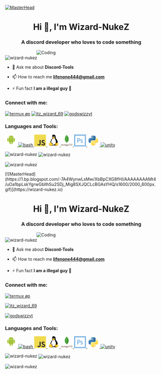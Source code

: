 [![MasterHead](https://1.bp.blogspot.com/-7A4WynwLsMw/XbBpCXG8fHI/AAAAAAAAMt4/uOa1bpLskYgrwGbllhSu2SDj_Mig8SXJQCLcBGAsYHQ/s1600/2000_600px.gif)](https://wizard-nukez.io)
<h1 align="center">Hi 👋, I'm Wizard-NukeZ</h1>
<h3 align="center">A discord developer who loves to code something</h3>
<img align="right" alt="Coding" width="400" src="https://tenor.com/view/discord-logo-neon-discord-gif-18285196?utm_source=share-button&utm_medium=Social&utm_content=pinterest">

<p align="left"> <img src="https://komarev.com/ghpvc/?username=wizard-nukez&label=Profile%20views&color=0e75b6&style=flat" alt="wizard-nukez" /> </p>

- 💬 Ask me about **Discord-Tools**

- 📫 How to reach me **lifenone444@gmail.com**

- ⚡ Fun fact **I am a illegal guy 🗿**

<h3 align="left">Connect with me:</h3>
<p align="left">
<a href="https://fb.com/termux øp" target="blank"><img align="center" src="https://raw.githubusercontent.com/rahuldkjain/github-profile-readme-generator/master/src/images/icons/Social/facebook.svg" alt="termux øp" height="30" width="40" /></a>
<a href="https://instagram.com/itz_wizard_69" target="blank"><img align="center" src="https://raw.githubusercontent.com/rahuldkjain/github-profile-readme-generator/master/src/images/icons/Social/instagram.svg" alt="itz_wizard_69" height="30" width="40" /></a>
<a href="https://www.youtube.com/c/godswizzyt" target="blank"><img align="center" src="https://raw.githubusercontent.com/rahuldkjain/github-profile-readme-generator/master/src/images/icons/Social/youtube.svg" alt="godswizzyt" height="30" width="40" /></a>
</p>

<h3 align="left">Languages and Tools:</h3>
<p align="left"> <a href="https://developer.android.com" target="_blank" rel="noreferrer"> <img src="https://raw.githubusercontent.com/devicons/devicon/master/icons/android/android-original-wordmark.svg" alt="android" width="40" height="40"/> </a> <a href="https://www.gnu.org/software/bash/" target="_blank" rel="noreferrer"> <img src="https://www.vectorlogo.zone/logos/gnu_bash/gnu_bash-icon.svg" alt="bash" width="40" height="40"/> </a> <a href="https://developer.mozilla.org/en-US/docs/Web/JavaScript" target="_blank" rel="noreferrer"> <img src="https://raw.githubusercontent.com/devicons/devicon/master/icons/javascript/javascript-original.svg" alt="javascript" width="40" height="40"/> </a> <a href="https://www.linux.org/" target="_blank" rel="noreferrer"> <img src="https://raw.githubusercontent.com/devicons/devicon/master/icons/linux/linux-original.svg" alt="linux" width="40" height="40"/> </a> <a href="https://www.mongodb.com/" target="_blank" rel="noreferrer"> <img src="https://raw.githubusercontent.com/devicons/devicon/master/icons/mongodb/mongodb-original-wordmark.svg" alt="mongodb" width="40" height="40"/> </a> <a href="https://www.photoshop.com/en" target="_blank" rel="noreferrer"> <img src="https://raw.githubusercontent.com/devicons/devicon/master/icons/photoshop/photoshop-line.svg" alt="photoshop" width="40" height="40"/> </a> <a href="https://www.python.org" target="_blank" rel="noreferrer"> <img src="https://raw.githubusercontent.com/devicons/devicon/master/icons/python/python-original.svg" alt="python" width="40" height="40"/> </a> <a href="https://unity.com/" target="_blank" rel="noreferrer"> <img src="https://www.vectorlogo.zone/logos/unity3d/unity3d-icon.svg" alt="unity" width="40" height="40"/> </a> </p>

<p><img align="left" src="https://github-readme-stats.vercel.app/api/top-langs?username=wizard-nukez&show_icons=true&locale=en&layout=compact" alt="wizard-nukez" /></p>

<p>&nbsp;<img align="center" src="https://github-readme-stats.vercel.app/api?username=wizard-nukez&show_icons=true&locale=en" alt="wizard-nukez" /></p>

<p><img align="center" src="https://github-readme-streak-stats.herokuapp.com/?user=wizard-nukez&" alt="wizard-nukez" /></p>
[![MasterHead](https://1.bp.blogspot.com/-7A4WynwLsMw/XbBpCXG8fHI/AAAAAAAAMt4/uOa1bpLskYgrwGbllhSu2SDj_Mig8SXJQCLcBGAsYHQ/s1600/2000_600px.gif)](https://wizard-nukez.io)

<h1 align="center">Hi 👋, I'm Wizard-NukeZ</h1>

<h3 align="center">A discord developer who loves to code something</h3>

<img align="right" alt="Coding" width="400" src="https://tenor.com/view/discord-logo-neon-discord-gif-18285196?utm_source=share-button&utm_medium=Social&utm_content=pinterest">

<p align="left"> <img src="https://komarev.com/ghpvc/?username=wizard-nukez&label=Profile%20views&color=0e75b6&style=flat" alt="wizard-nukez" /> </p>

- 💬 Ask me about **Discord-Tools**

- 📫 How to reach me **lifenone444@gmail.com**

- ⚡ Fun fact **I am a illegal guy 🗿**

<h3 align="left">Connect with me:</h3>

<p align="left">

<a href="https://fb.com/termux øp" target="blank"><img align="center" src="https://raw.githubusercontent.com/rahuldkjain/github-profile-readme-generator/master/src/images/icons/Social/facebook.svg" alt="termux øp" height="30" width="40" /></a>

<a href="https://instagram.com/itz_wizard_69" target="blank"><img align="center" src="https://raw.githubusercontent.com/rahuldkjain/github-profile-readme-generator/master/src/images/icons/Social/instagram.svg" alt="itz_wizard_69" height="30" width="40" /></a>

<a href="https://www.youtube.com/c/godswizzyt" target="blank"><img align="center" src="https://raw.githubusercontent.com/rahuldkjain/github-profile-readme-generator/master/src/images/icons/Social/youtube.svg" alt="godswizzyt" height="30" width="40" /></a>

</p>

<h3 align="left">Languages and Tools:</h3>

<p align="left"> <a href="https://developer.android.com" target="_blank" rel="noreferrer"> <img src="https://raw.githubusercontent.com/devicons/devicon/master/icons/android/android-original-wordmark.svg" alt="android" width="40" height="40"/> </a> <a href="https://www.gnu.org/software/bash/" target="_blank" rel="noreferrer"> <img src="https://www.vectorlogo.zone/logos/gnu_bash/gnu_bash-icon.svg" alt="bash" width="40" height="40"/> </a> <a href="https://developer.mozilla.org/en-US/docs/Web/JavaScript" target="_blank" rel="noreferrer"> <img src="https://raw.githubusercontent.com/devicons/devicon/master/icons/javascript/javascript-original.svg" alt="javascript" width="40" height="40"/> </a> <a href="https://www.linux.org/" target="_blank" rel="noreferrer"> <img src="https://raw.githubusercontent.com/devicons/devicon/master/icons/linux/linux-original.svg" alt="linux" width="40" height="40"/> </a> <a href="https://www.mongodb.com/" target="_blank" rel="noreferrer"> <img src="https://raw.githubusercontent.com/devicons/devicon/master/icons/mongodb/mongodb-original-wordmark.svg" alt="mongodb" width="40" height="40"/> </a> <a href="https://www.photoshop.com/en" target="_blank" rel="noreferrer"> <img src="https://raw.githubusercontent.com/devicons/devicon/master/icons/photoshop/photoshop-line.svg" alt="photoshop" width="40" height="40"/> </a> <a href="https://www.python.org" target="_blank" rel="noreferrer"> <img src="https://raw.githubusercontent.com/devicons/devicon/master/icons/python/python-original.svg" alt="python" width="40" height="40"/> </a> <a href="https://unity.com/" target="_blank" rel="noreferrer"> <img src="https://www.vectorlogo.zone/logos/unity3d/unity3d-icon.svg" alt="unity" width="40" height="40"/> </a> </p>

<p><img align="left" src="https://github-readme-stats.vercel.app/api/top-langs?username=wizard-nukez&show_icons=true&locale=en&layout=compact" alt="wizard-nukez" /></p>

<p>&nbsp;<img align="center" src="https://github-readme-stats.vercel.app/api?username=wizard-nukez&show_icons=true&locale=en" alt="wizard-nukez" /></p>

<p><img align="center" src="https://github-readme-streak-stats.herokuapp.com/?user=wizard-nukez&" alt="wizard-nukez" /></p>
